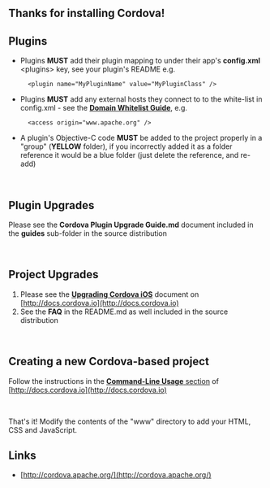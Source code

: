 <!--
#
# Licensed to the Apache Software Foundation (ASF) under one
# or more contributor license agreements.  See the NOTICE file
# distributed with this work for additional information
# regarding copyright ownership.  The ASF licenses this file
# to you under the Apache License, Version 2.0 (the
# "License"); you may not use this file except in compliance
# with the License.  You may obtain a copy of the License at
# 
# http://www.apache.org/licenses/LICENSE-2.0
# 
# Unless required by applicable law or agreed to in writing,
# software distributed under the License is distributed on an
# "AS IS" BASIS, WITHOUT WARRANTIES OR CONDITIONS OF ANY
#  KIND, either express or implied.  See the License for the
# specific language governing permissions and limitations
# under the License.
#
-->
## Thanks for installing Cordova!

## Plugins

* Plugins **MUST** add their plugin mapping to under their app's **config.xml** &lt;plugins&gt; key, see your plugin's README e.g.
    
        <plugin name="MyPluginName" value="MyPluginClass" />
        
* Plugins **MUST** add any external hosts they connect to to the white-list in config.xml - see the [**Domain Whitelist Guide**](http://docs.cordova.io/en/edge/guide_whitelist_index.md.html#Domain%20Whitelist%20Guide), e.g.

        <access origin="www.apache.org" />
        
* A plugin's Objective-C code **MUST** be added to the project properly in a "group" (**YELLOW** folder), if you incorrectly added it as a folder reference it would be a blue folder (just delete the reference, and re-add)

<br />

## Plugin Upgrades
	
Please see the **Cordova Plugin Upgrade Guide.md** document included in the **guides** sub-folder in the source distribution

<br />

## Project Upgrades
	
1. Please see the [**Upgrading Cordova iOS**](http://docs.cordova.io/en/edge/guide_upgrading_index.md.html) document on [http://docs.cordova.io](http://docs.cordova.io)
2. See the **FAQ** in the README.md as well included in the source distribution

<br />

## Creating a new Cordova-based project

Follow the instructions in the [**Command-Line Usage** section](http://docs.cordova.io/en/edge/guide_command-line_index.md.html#Command-Line%20Usage) of [http://docs.cordova.io](http://docs.cordova.io)

<br />

That's it! Modify the contents of the "www" directory to add your HTML, CSS and JavaScript.
<br />

## Links

* [http://cordova.apache.org/](http://cordova.apache.org/)


<br />
